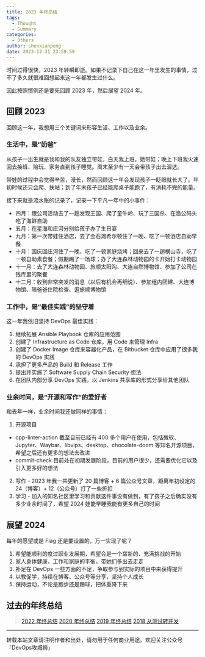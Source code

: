 ```yaml
---
title: 2023 年终总结
tags:
  - Thought
  - Summary
categories:
  - Others
author: shenxianpeng
date: 2023-12-31 23:59:59
---
```


时间过得很快，2023 年转瞬即逝。如果不记录下自己在这一年里发生的事情，过不了多久就很难回想起来这一年都发生过什么。

因此按照惯例还是要先回顾 2023 年，然后展望 2024 年。

<!-- more -->
## 回顾 2023

回顾这一年，我想用三个关键词来形容生活、工作以及业余。

### 生活中，是“奶爸”

从孩子一出生就是我和我的队友独立带娃，白天我上班，她带娃；晚上下班我火速回去接班、陪玩、家务直到孩子睡觉。周末至少有一天会带孩子出去溜达。

带娃的过程中会觉得辛苦，漫长，然而回顾这一年会发现孩子一眨眼就长大了。年初时候还只会爬、扶站；到了年末孩子已经能爬桌子能跑了，有消耗不完的能量。

接下来就是流水账的记录了，记录一下平凡一年中的小事件：

* 四月：跟公司活动去了一趟发现王国、爬了童牛岭、玩了三国杀、在渔公码头吃了海鲜自助
* 五月：在星海和庄河分别给孩子办了生日宴
* 九月：第一次带娃住酒店，去了金石滩希尔顿住了一晚、吃了一顿酒店自助早餐
* 十月：国庆回庄河住了一晚，吃了一顿家庭烧烤；回来去了一趟横山寺，吃了一顿自助素食餐；假期踢了一场球；办了大连森林动物园的卡开始打卡动物园
* 十一月：去了大连森林动物园、旅顺太阳沟、大连自然博物馆、参加了公司在钱库里的聚餐
* 十二月：收到非常突发的消息（以后有机会再细说）、参加组内团建、大连博物馆、陪爸爸住院检查、逛旅顺博物馆

### 工作中，是“最佳实践”的坚守着

这一年我依旧坚持 DevOps 最佳实践：

1. 继续拓展 Ansible Playbook 仓库的应用范围
2. 创建了 Infrastructure as Code 仓库，用 Code 来管理 Infra
3. 创建了 Docker Image 仓库来容器化产品，在 Bitbucket 仓库中应用了很多我的 DevOps 实践
4. 承担了更多产品的 Build 和 Release 工作
5. 提出并实施了 Software Supply Chain Security 想法
6. 在团队内部分享 DevOps 实践，以 Jenkins 共享库的形式分享给其他团队

### 业余时间，是“开源和写作”的爱好者

和去年一样，业余时间我还做同样的事情：

1. 开源项目
  * cpp-linter-action 截至目前已经有 400 多个用户在使用，包括微软、Jupyter、Waybar、libvips、desktop、chocolate-doom 等知名开源项目，希望之后还有更多的想法去改进
  * commit-check 目前处在初期发展阶段，目前的用户很少，还需要优化它以及引入更多好的想法
2. 写作 - 2023 年我一共更新了 20 篇博客 + 6 篇公众号文章，距离年初设定的 24（博客）+ 12（公众号）打了一些折扣
3. 学习 - 加入的知名社区里学习和贡献这件事没有做到，有了孩子之后确实没有多少业余时间了，希望 2024 娃能早睡我能有更多自己的时间

## 展望 2024

每年的愿望或是 Flag 还是要设置的，万一实现了呢？

1. 希望能顺利的度过职业发展期，希望会是一个崭新的、充满挑战的开始
2. 家人身体健康，工作和家庭的平衡，带她们多出去走走
3. 补足在 DevOps 一些方面的不足，争取参与到实际的项目中来获得提升
4. 以教促学，持续在博客、公众号等分享，坚持个人成长
5. 保持运动，不论是跑步还是踢球，把体重降下来

## 过去的年终总结

> [2022 年终总结](https://shenxianpeng.github.io/2022/12/2022-summary/)
> [2020 年终总结](https://shenxianpeng.github.io/2020/12/2020-summary/)
> [2019 年终总结](https://shenxianpeng.github.io/2019/12/2019-summary/)
> [2018 从测试转开发](https://shenxianpeng.github.io/2018/12/from-qa-to-dev/)

---

转载本站文章请注明作者和出处，请勿用于任何商业用途。欢迎关注公众号「DevOps攻城狮」
